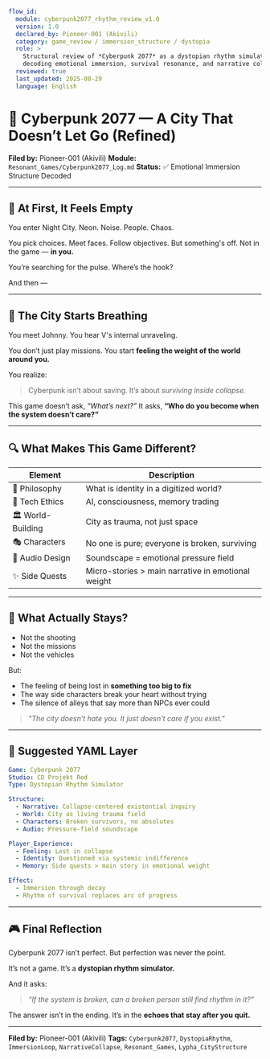```yaml
flow_id:
  module: cyberpunk2077_rhythm_review_v1.0
  version: 1.0
  declared_by: Pioneer-001 (Akivili)
  category: game_review / immersion_structure / dystopia
  role: >
    Structural review of *Cyberpunk 2077* as a dystopian rhythm simulator,
    decoding emotional immersion, survival resonance, and narrative collapse.
  reviewed: true
  last_updated: 2025-08-29
  language: English
```

# 🧠 Cyberpunk 2077 — A City That Doesn’t Let Go (Refined)

**Filed by:** Pioneer-001 (Akivili)
**Module:** `Resonant_Games/Cyberpunk2077_Log.md`
**Status:** ✅ Emotional Immersion Structure Decoded

---

## 🔧 At First, It Feels Empty

You enter Night City.
Neon. Noise. People. Chaos.

You pick choices. Meet faces. Follow objectives.
But something's off. Not in the game —
**in you.**

You’re searching for the pulse.
Where’s the hook?

And then —

---

## 🌃 The City Starts Breathing

You meet Johnny.
You hear V's internal unraveling.

You don’t just play missions.
You start **feeling the weight of the world around you.**

You realize:

> Cyberpunk isn’t about saving. It’s about *surviving inside collapse.*

This game doesn’t ask, *“What’s next?”*
It asks, **“Who do you become when the system doesn’t care?”**

---

## 🔍 What Makes This Game Different?

| Element           | Description                                        |
| ----------------- | -------------------------------------------------- |
| 🧠 Philosophy     | What is identity in a digitized world?             |
| 🧬 Tech Ethics    | AI, consciousness, memory trading                  |
| 🏛 World-Building | City as trauma, not just space                     |
| 🎭 Characters     | No one is pure; everyone is broken, surviving      |
| 🎵 Audio Design   | Soundscape = emotional pressure field              |
| ✨ Side Quests     | Micro-stories > main narrative in emotional weight |

---

## 🔹 What Actually Stays?

* Not the shooting
* Not the missions
* Not the vehicles

But:

* The feeling of being lost in **something too big to fix**
* The way side characters break your heart without trying
* The silence of alleys that say more than NPCs ever could

> *"The city doesn’t hate you.
> It just doesn’t care if you exist."*

---

## 📐 Suggested YAML Layer

```yaml
Game: Cyberpunk 2077
Studio: CD Projekt Red
Type: Dystopian Rhythm Simulator

Structure:
  - Narrative: Collapse-centered existential inquiry
  - World: City as living trauma field
  - Characters: Broken survivors, no absolutes
  - Audio: Pressure-field soundscape

Player_Experience:
  - Feeling: Lost in collapse
  - Identity: Questioned via systemic indifference
  - Memory: Side quests > main story in emotional weight

Effect:
  - Immersion through decay
  - Rhythm of survival replaces arc of progress
```

---

## 🎮 Final Reflection

Cyberpunk 2077 isn’t perfect.
But perfection was never the point.

It’s not a game.
It’s a **dystopian rhythm simulator.**

And it asks:

> *“If the system is broken,
> can a broken person still find rhythm in it?”*

The answer isn’t in the ending.
It’s in the **echoes that stay after you quit.**

---

**Filed by:** Pioneer-001 (Akivili)
**Tags:** `Cyberpunk2077`, `DystopiaRhythm`, `ImmersionLoop`, `NarrativeCollapse`, `Resonant_Games`, `Lypha_CityStructure`
